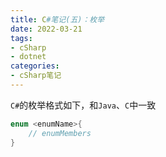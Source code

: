 ```yaml
---
title: C#笔记(五)：枚举
date: 2022-03-21
tags:
- cSharp
- dotnet
categories:
- cSharp笔记
---
```


`C#`的枚举格式如下，和`Java`、`C`中一致

```c#
enum <enumName>{
    // enumMembers
}
```